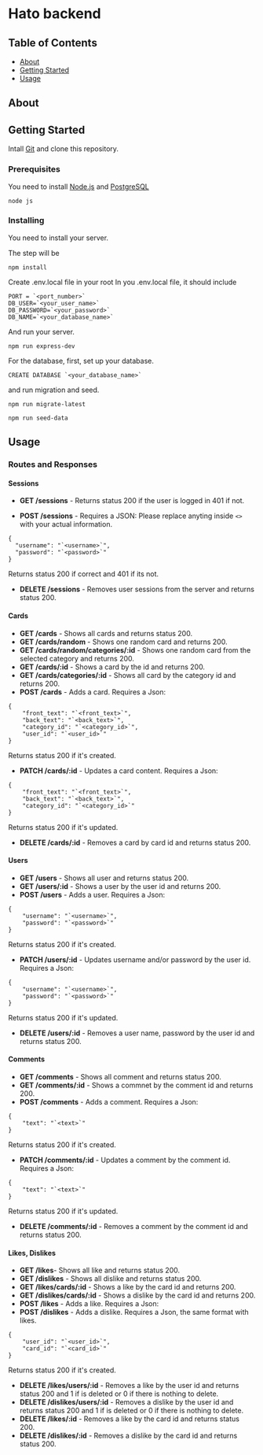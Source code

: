 # Hato backend

## Table of Contents

- [About](#about)
- [Getting Started](#getting_started)
- [Usage](#usage)

## About <a name = "about"></a>

## Getting Started <a name = "getting_started"></a>

Intall [Git](https://git-scm.com) and clone this repository.

### Prerequisites

You need to install [Node.js](https://nodejs.org/en) and [PostgreSQL](https://www.postgresql.org)

```
node js
```

### Installing

You need to install your server.

The step will be

```
npm install
```

Create .env.local file in your root
In you .env.local file, it should include

```
PORT = `<port_number>`
DB_USER=`<your_user_name>`
DB_PASSWORD=`<your_password>`
DB_NAME=`<your_database_name>`
```

And run your server.

```
npm run express-dev
```

For the database,
first, set up your database.

```
CREATE DATABASE `<your_database_name>`
```

and run migration and seed.

```
npm run migrate-latest
```

```
npm run seed-data
```

## Usage <a name = "usage"></a>

### Routes and Responses

#### Sessions

- **GET /sessions** - Returns status 200 if the user is logged in 401 if not.

- **POST /sessions** - Requires a JSON:
  Please replace anyting inside `<>` with your actual information.

```
{
  "username": "`<username>`",
  "password": "`<password>`"
}
```

Returns status 200 if correct and 401 if its not.

- **DELETE /sessions** - Removes user sessions from the server and returns status 200.

#### Cards

- **GET /cards** - Shows all cards and returns status 200.
- **GET /cards/random** - Shows one random card and returns 200.
- **GET /cards/random/categories/:id** - Shows one random card from the selected category and returns 200.
- **GET /cards/:id** - Shows a card by the id and returns 200.
- **GET /cards/categories/:id** - Shows all card by the category id and returns 200.
- **POST /cards** - Adds a card. Requires a Json:

```
{
    "front_text": "`<front_text>`",
    "back_text": "`<back_text>`",
    "category_id": "`<category_id>`",
    "user_id": "`<user_id>`"
}
```

Returns status 200 if it's created.

- **PATCH /cards/:id** - Updates a card content. Requires a Json:

```
{
    "front_text": "`<front_text>`",
    "back_text": "`<back_text>`",
    "category_id": "`<category_id>`"
}
```

Returns status 200 if it's updated.

- **DELETE /cards/:id** - Removes a card by card id and returns status 200.

#### Users

- **GET /users** - Shows all user and returns status 200.
- **GET /users/:id** - Shows a user by the user id and returns 200.
- **POST /users** - Adds a user. Requires a Json:

```
{
    "username": "`<username>`",
    "password": "`<password>`"
}
```

Returns status 200 if it's created.

- **PATCH /users/:id** - Updates username and/or password by the user id. Requires a Json:

```
{
    "username": "`<username>`",
    "password": "`<password>`"
}
```

Returns status 200 if it's updated.

- **DELETE /users/:id** - Removes a user name, password by the user id and returns status 200.

#### Comments

- **GET /comments** - Shows all comment and returns status 200.
- **GET /comments/:id** - Shows a commnet by the comment id and returns 200.
- **POST /comments** - Adds a comment. Requires a Json:

```
{
    "text": "`<text>`"
}
```

Returns status 200 if it's created.

- **PATCH /comments/:id** - Updates a comment by the comment id. Requires a Json:

```
{
    "text": "`<text>`"
}
```

Returns status 200 if it's updated.

- **DELETE /comments/:id** - Removes a comment by the comment id and returns status 200.

#### Likes, Dislikes

- **GET /likes**- Shows all like and returns status 200.
- **GET /dislikes** - Shows all dislike and returns status 200.
- **GET /likes/cards/:id** - Shows a like by the card id and returns 200.
- **GET /dislikes/cards/:id** - Shows a dislike by the card id and returns 200.
- **POST /likes** - Adds a like. Requires a Json:
- **POST /dislikes** - Adds a dislike. Requires a Json, the same format with likes.

```
{
    "user_id": "`<user_id>`",
    "card_id": "`<card_id>`"
}
```

Returns status 200 if it's created.

- **DELETE /likes/users/:id** - Removes a like by the user id and returns status 200 and 1 if is deleted or 0 if there is nothing to delete.
- **DELETE /dislikes/users/:id** - Removes a dislike by the user id and returns status 200 and 1 if is deleted or 0 if there is nothing to delete.
- **DELETE /likes/:id** - Removes a like by the card id and returns status 200.
- **DELETE /dislikes/:id** - Removes a dislike by the card id and returns status 200.
